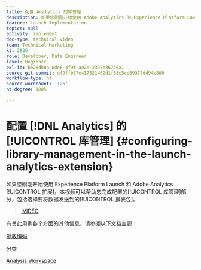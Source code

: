 ```yaml
---
title: 配置 Analytics 的库管理
description: 如果您刚刚开始使用 Adobe Analytics 的 Experience Platform Launch 扩展，本视频可以帮助您完成配置的库管理部分，包括选择要将数据发送到的报表包。
feature: Launch Implementation
topics: null
activity: implement
doc-type: technical video
team: Technical Marketing
kt: 2836
role: Developer, Data Engineer
level: Beginner
exl-id: be28db8a-0de6-4f9f-ae2e-2337e86740a1
source-git-commit: ef9ffb37e417621462d1f63c5cd39377dd94c800
workflow-type: ht
source-wordcount: '125'
ht-degree: 100%

---
```


# 配置 [!DNL Analytics] 的[!UICONTROL 库管理] {#configuring-library-management-in-the-launch-analytics-extension}

如果您刚刚开始使用 Experience Platform Launch 和 Adobe Analytics [!UICONTROL 扩展]，本视频可以帮助您完成配置的[!UICONTROL 库管理]部分，包括选择要将数据发送到的[!UICONTROL 报表包]。

>[!VIDEO](https://video.tv.adobe.com/v/27092/?quality=12)

有关此用例各个方面的其他信息，请参阅以下文档主题：

[邮政编码](https://experienceleague.adobe.com/docs/analytics/components/dimensions/zip-code.html?lang=zh-Hans)

[分类](https://experienceleague.adobe.com/docs/analytics/components/classifications/c-classifications.html)

[Analysis Workspace](https://experienceleague.adobe.com/docs/analytics/analyze/analysis-workspace/analysis-workspace-features.html)
